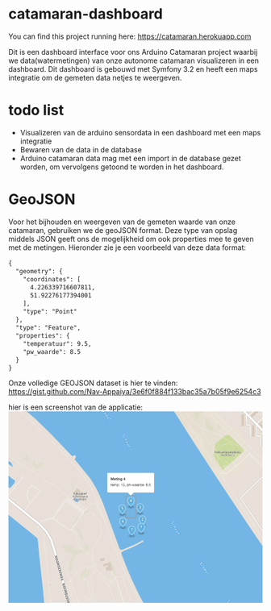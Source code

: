 catamaran-dashboard
===================

You can find this project running here: https://catamaran.herokuapp.com

Dit is een dashboard interface voor ons Arduino Catamaran project waarbij we data(watermetingen) van onze autonome  catamaran visualizeren in een dashboard. Dit dashboard is gebouwd met Symfony 3.2 en heeft een maps integratie om de gemeten data netjes te weergeven. 

todo list
===================
- Visualizeren van de arduino sensordata in een dashboard met een maps integratie
- Bewaren van de data in de database
- Arduino catamaran data mag met een import in de database gezet worden, om vervolgens getoond te worden in het dashboard. 

GeoJSON
===================
Voor het bijhouden en weergeven van de gemeten waarde van onze catamaran, gebruiken we de geoJSON format. Deze type van opslag middels JSON  geeft ons de mogelijkheid om ook properties mee te geven met de metingen. Hieronder zie je een voorbeeld van deze data format:

``````
{
  "geometry": {
    "coordinates": [
      4.226339716607811,
      51.92276177394001
    ],
    "type": "Point"
  },
  "type": "Feature",
  "properties": {
    "temperatuur": 9.5,
    "pw_waarde": 8.5
  }
}
``````

Onze volledige GEOJSON dataset is hier te vinden: https://gist.github.com/Nav-Appaiya/3e6f0f884f133bac35a7b05f9e6254c3
 
 hier is een screenshot van de applicatie:
 ![Catamaran dashboard screenshot](https://raw.githubusercontent.com/Nav-Appaiya/Catamaran-Dashboard/master/data/screenshot1.png)
